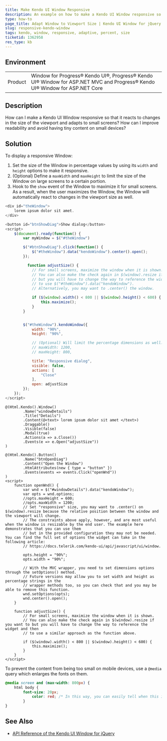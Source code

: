 ```yaml
---
title: Make Kendo UI Window Responsive
description: An example on how to make a Kendo UI Window responsive so that it reacts to changes in the size of the viewport and adapts to small screens.
type: how-to
page_title: Adapt Window to Viewport Size | Kendo UI Window for jQuery
slug: responsive-kendo-window
tags: kendo, window, responsive, adaptive, percent, size
ticketid: 1362958
res_type: kb
---
```


## Environment

<table>
	<tr>
		<td>Product</td>
		<td>Window for Progress® Kendo UI®, Progress® Kendo UI® Window for ASP.NET MVC and Progress® Kendo UI® Window for ASP.NET Core</td>
	</tr>
</table>

## Description

How can I make a Kendo UI Window responsive so that it reacts to changes in the size of the viewport and adapts to small screens? How can I improve readability and avoid having tiny content on small devices?

## Solution

To display a responsive Window:

1. Set the size of the Window in percentage values by using its `width` and `height` options to make it responsive.
1. (Optional) Define a `maxWidth` and `maxHeight` to limit the size of the Window on large screens to a certain portion.
1. Hook to the `show` event of the Window to maximize it for small screens. As a result, when the user maximizes the Window, the Window will automatically react to changes in the viewport size as well.

```JavaScript
<div id="theWindow">
    lorem ipsum dolor sit amet.
</div>

<button id="btnShowDiag">Show dialog</button>
<script>
    $(document).ready(function() {
        var myWindow = $("#theWindow")

        $("#btnShowDiag").click(function() {
            $("#theWindow").data("kendoWindow").center().open();
        });

          function adjustSize() {
            // For small screens, maximize the window when it is shown.
            // You can also make the check again in $(window).resize if you want to
            // but you will have to change the way to reference the widget and then
            // to use $("#theWindow").data("kendoWindow").
            // Alternatively, you may want to .center() the window.

            if ($(window).width() < 800 || $(window).height() < 600) {
                this.maximize();
            }
        }


        $("#theWindow").kendoWindow({
            width: "90%",
            height: "90%",

            // (Optional) Will limit the percentage dimensions as well:
          	// maxWidth: 1200,
            // maxHeight: 800,

          	title: "Responsive dialog",
            visible: false,
            actions: [
                "Close"
            ],
            open: adjustSize
        });
    });
</script>

```

```MVC
@(Html.Kendo().Window()
        .Name("windowDetails")
        .Title("Details")
        .Content(@<text> lorem ipsum dolor sit amet </text>)
        .Draggable()
        .Visible(false)
        .Modal(true)
        .Actions(a => a.Close())
        .Events(e => e.Open("adjustSize"))
)

@(Html.Kendo().Button()
        .Name("btnOpenDiag")
        .Content("Open the Window")
        .HtmlAttributes(new { type = "button" })
        .Events(events => events.Click("openWnd"))
)
<script>
    function openWnd() {
        var wnd = $("#windowDetails").data("kendoWindow");
        var opts = wnd.options;
        //opts.maxHeight = 600;
        //opts.maxWidth = 1200;
        // Set "responsive" size, you may want to .center() on $(window).resize because the relative position between the window and the viewport will change.
        // The constraints above apply, however, and are most useful when the window is resizable by the end user. The example here demonstrates that you can use them
        // but in the provided configuration they may not be needed. You can find the full set of options the widget can take in the following article:
        // https://docs.telerik.com/kendo-ui/api/javascript/ui/window.

        opts.height = "90%";
        opts.width = "90%";

        // With the MVC wrapper, you need to set dimensions options through the setOptions() method.
        // Future versions may allow you to set width and height as percentage strings in the
        // wrapper methods too, so you can check that and you may be able to remove this function.
        wnd.setOptions(opts);
        wnd.center().open();
    }

    function adjustSize() {
        // For small screens, maximize the window when it is shown.
        // You can also make the check again in $(window).resize if you want to but you will have to change the way to reference the widget and then
        // to use a similar approach as the function above.

        if ($(window).width() < 800 || $(window).height() < 600) {
            this.maximize();
        }
    }
</script>
```

To prevent the content from being too small on mobile devices, use a `@media` query which enlarges the fonts on them.

```CSS
@media screen and (max-width: 800px) {
    html body {
        font-size: 20px;
			color: red; /* In this way, you can easily tell when this is in effect.*/
		}
}
```

## See Also

* [API Reference of the Kendo UI Window for jQuery](https://docs.telerik.com/kendo-ui/api/javascript/ui/window)
